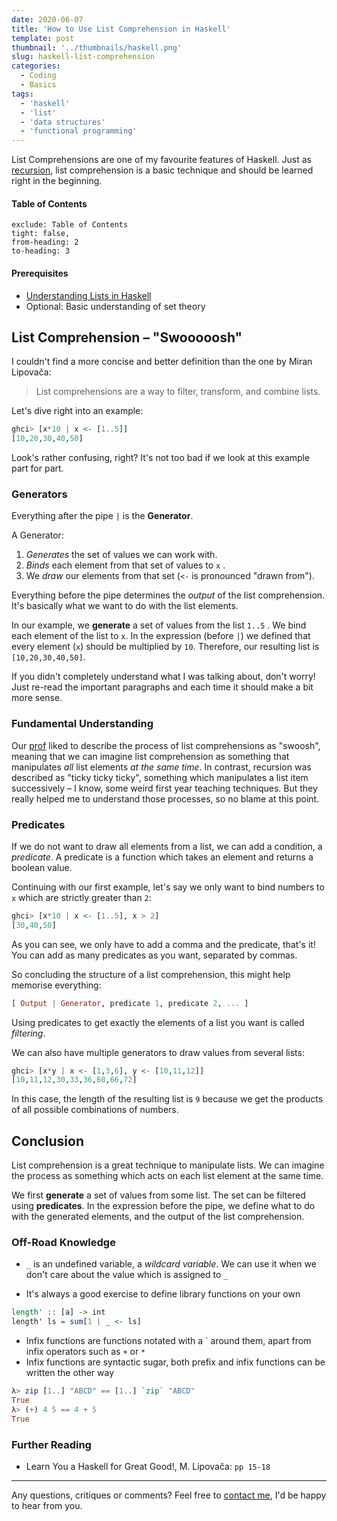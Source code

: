 ```yaml
---
date: 2020-06-07
title: 'How to Use List Comprehension in Haskell'
template: post
thumbnail: '../thumbnails/haskell.png'
slug: haskell-list-comprehension
categories:
  - Coding
  - Basics
tags:
  - 'haskell'
  - 'list'
  - 'data structures'
  - 'functional programming'
---
```


List Comprehensions are one of my favourite features of Haskell. Just as [recursion](http://learnyouahaskell.com/recursion), list comprehension is a basic technique and should be learned right in the 
beginning.

#### Table of Contents

```toc
exclude: Table of Contents
tight: false,
from-heading: 2
to-heading: 3
```

#### Prerequisites

- [Understanding Lists in Haskell](/haskell-understanding-lists/)
- Optional: Basic understanding of set theory

## List Comprehension – "Swooooosh"

I couldn't find a more concise and better definition than the one by Miran Lipovača: 

> List comprehensions are a way to filter, transform, and combine lists.

Let's dive right into an example:

```haskell
ghci> [x*10 | x <- [1..5]]
[10,20,30,40,50]
```

Look's rather confusing, right? It's not too bad if we look at this example part for part.

### Generators

Everything after the pipe `|` is the **Generator**.

A Generator:
1. *Generates* the set of values we can work with.
2. *Binds* each element from that set of values to `x` .
3. We *draw* our elements from that set (`<-` is pronounced "drawn from").

Everything before the pipe determines the *output* of the list comprehension. It's basically what we want to do with the list elements.

In our example, we **generate** a set of values from the list `1..5` . We bind each element of the list to `x`. In the expression (before `|`) we defined that every element (`x`) should be multiplied by `10`. Therefore, our resulting list is `[10,20,30,40,50]`.

If you didn't completely understand what I was talking about, don't worry! Just re-read the important paragraphs and each time it should make a bit more sense.

### Fundamental Understanding

Our [prof](https://en.wikipedia.org/wiki/Philip_Wadler) liked to describe the process of list comprehensions as "swoosh", meaning that we can imagine list comprehension as something that manipulates *all* list elements *at the same time*. In contrast, recursion was described as "ticky ticky ticky", something which manipulates a list item successively – I know, some weird first year teaching techniques. But they really helped me to understand those processes, so no blame at this point.

### Predicates

If we do not want to draw all elements from a list, we can add a condition, a *predicate*. A predicate is a function which takes an element and returns a boolean value.

Continuing with our first example, let's say we only want to bind numbers to `x` which are strictly greater than `2`:

```haskell
ghci> [x*10 | x <- [1..5], x > 2]
[30,40,50]
```

As you can see, we only have to add a comma and the predicate, that's it! You can add as many predicates as you want, separated by commas.

So concluding the structure of a list comprehension, this might help memorise everything:

```haskell
[ Output | Generator, predicate 1, predicate 2, ... ]
```

Using predicates to get exactly the elements of a list you want is called *filtering*.

We can also have multiple generators to draw values from several lists:

```haskell
ghci> [x*y | x <- [1,3,6], y <- [10,11,12]]
[10,11,12,30,33,36,60,66,72]
```

In this case, the length of the resulting list is `9` because we get the products of all possible combinations of numbers.

## Conclusion

List comprehension is a great technique to manipulate lists. We can imagine the process as something which acts on each list element at the same time.

We first **generate** a set of values from some list. The set can be filtered using **predicates**. In the expression before the pipe, we define what to do with the generated elements, and the output of the list comprehension.

### Off-Road Knowledge


- `_` is an undefined variable, a *wildcard variable*. We can use it when we don't care about the value which is assigned to `_`

- It's always a good exercise to define library functions on your own
```haskell
length' :: [a] -> int
length' ls = sum[1 | _ <- ls]
```

- Infix functions are functions notated with a \` around them, apart from infix operators such as `+` or `*`
- Infix functions are syntactic sugar, both prefix and infix functions can be written the other way
```haskell
λ> zip [1..] "ABCD" == [1..] `zip` "ABCD"
True
λ> (+) 4 5 == 4 + 5
True
```

### Further Reading

- Learn You a Haskell for Great Good!, M. Lipovača: `pp 15-18`
<!-- [Understanding Recursion in Haskell](/haskell-understanding-recursion/) -->

---

Any questions, critiques or comments? Feel free to [contact me](/contact/), I'd be happy to hear from you.